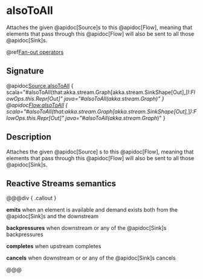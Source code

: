 # alsoToAll

Attaches the given @apidoc[Source]s to this @apidoc[Flow], meaning that elements that pass through this @apidoc[Flow] will also be sent to all those @apidoc[Sink]s.

@ref[Fan-out operators](../index.md#fan-out-operators)

## Signature

@apidoc[Source.alsoToAll](Source) { scala="#alsoToAll(that:akka.stream.Graph[akka.stream.SinkShape[Out],_]*):FlowOps.this.Repr[Out]" java="#alsoToAll(akka.stream.Graph*)" }
@apidoc[Flow.alsoToAll](Flow) { scala="#alsoToAll(that:akka.stream.Graph[akka.stream.SinkShape[Out],_]*):FlowOps.this.Repr[Out]" java="#alsoToAll(akka.stream.Graph*)" }

## Description

Attaches the given @apidoc[Source] s to this @apidoc[Flow], meaning that elements that pass through this @apidoc[Flow]
will also be sent to all those @apidoc[Sink]s.

## Reactive Streams semantics

@@@div { .callout }

**emits** when an element is available and demand exists both from the @apidoc[Sink]s and the downstream

**backpressures** when downstream or any of the @apidoc[Sink]s backpressures

**completes** when upstream completes

**cancels** when downstream or or any of the @apidoc[Sink]s cancels

@@@


